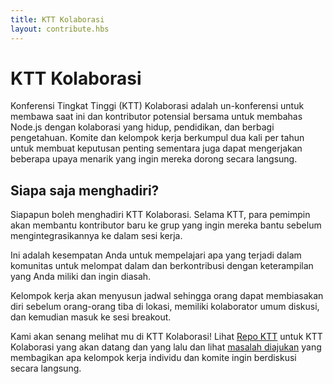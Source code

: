 ```yaml
---
title: KTT Kolaborasi
layout: contribute.hbs
---
```


# KTT Kolaborasi

Konferensi Tingkat Tinggi (KTT) Kolaborasi adalah un-konferensi untuk membawa saat ini dan kontributor potensial bersama untuk membahas Node.js dengan kolaborasi yang hidup, pendidikan, dan berbagi pengetahuan. Komite dan kelompok kerja berkumpul dua kali per tahun untuk membuat keputusan penting sementara juga dapat mengerjakan beberapa upaya menarik yang ingin mereka dorong secara langsung.

## Siapa saja menghadiri?

Siapapun boleh menghadiri KTT Kolaborasi. Selama KTT, para pemimpin akan membantu kontributor baru ke grup yang ingin mereka bantu sebelum mengintegrasikannya ke dalam sesi kerja.

Ini adalah kesempatan Anda untuk mempelajari apa yang terjadi dalam komunitas untuk melompat dalam dan berkontribusi dengan keterampilan yang Anda miliki dan ingin diasah.

Kelompok kerja akan menyusun jadwal sehingga orang dapat membiasakan diri sebelum orang-orang tiba di lokasi, memiliki kolaborator umum diskusi, dan kemudian masuk ke sesi breakout.

Kami akan senang melihat mu di KTT Kolaborasi! Lihat [Repo KTT](https://github.com/nodejs/summit) untuk KTT Kolaborasi yang akan datang dan yang lalu dan lihat [masalah diajukan](https://github.com/nodejs/summit/issues) yang membagikan apa kelompok kerja individu dan komite ingin berdiskusi secara langsung.

